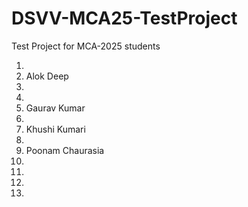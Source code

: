 # DSVV-MCA25-TestProject
Test Project for MCA-2025 students

1.  
2. Alok Deep  
3.  
4.  
5. Gaurav Kumar  
6.  
7. Khushi Kumari  
8.  
9. Poonam Chaurasia  
10.  
11.  
12.  
13.  
